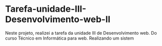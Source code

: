 # Tarefa-unidade-III-Desenvolvimento-web-II
Neste projeto, realizei a tarefa da unidade III de Desenvolvimento web. Do curso Técnico em Informática para web. Realizando um sistem
